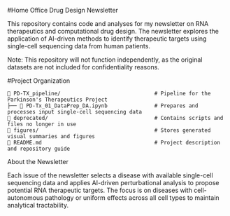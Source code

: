 #Home Office Drug Design Newsletter

This repository contains code and analyses for my newsletter on RNA therapeutics and computational drug design. The newsletter explores the application of AI-driven methods to identify therapeutic targets using single-cell sequencing data from human patients.

Note: This repository will not function independently, as the original datasets are not included for confidentiality reasons.

#Project Organization

```
📂 PD-TX_pipeline/                              # Pipeline for the Parkinson's Therapeutics Project
├── 📄 PD-Tx_01_DataPrep_DA.ipynb               # Prepares and processes input single-cell sequencing data
📂 deprecated/                                  # Contains scripts and files no longer in use
📂 figures/                                     # Stores generated visual summaries and figures
📄 README.md                                    # Project description and repository guide
```

About the Newsletter

Each issue of the newsletter selects a disease with available single-cell sequencing data and applies AI-driven perturbational analysis to propose potential RNA therapeutic targets. The focus is on diseases with cell-autonomous pathology or uniform effects across all cell types to maintain analytical tractability.

